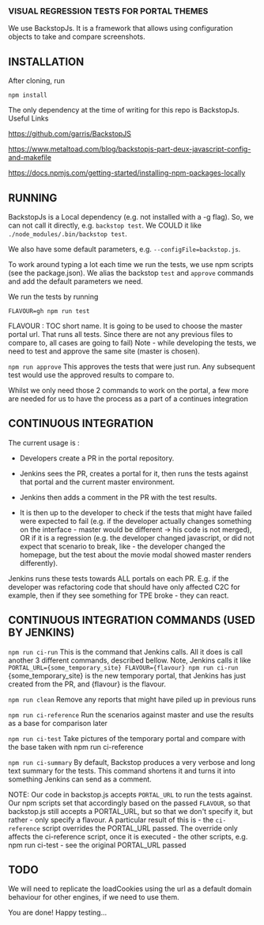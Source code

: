 ### VISUAL REGRESSION TESTS FOR PORTAL THEMES

We use BackstopJs. It is a framework that allows using configuration objects to take and compare screenshots.


## INSTALLATION

After cloning, run

```npm install```

The only dependency at the time of writing for this repo is BackstopJs.
Useful Links

https://github.com/garris/BackstopJS

https://www.metaltoad.com/blog/backstopjs-part-deux-javascript-config-and-makefile

https://docs.npmjs.com/getting-started/installing-npm-packages-locally


## RUNNING

BackstopJs is a Local dependency (e.g. not installed with a -g flag). So, we can not call it directly,
e.g. ```backstop test```. We COULD it like ```./node_modules/.bin/backstop test```.

We also have some default parameters, e.g. ```--configFile=backstop.js```.

To work around typing a lot each time we run the tests, we use npm scripts (see the package.json).
We alias the backstop ```test``` and ```approve``` commands and add the default parameters we need.

We run the tests by running

```FLAVOUR=gh npm run test```

FLAVOUR : TOC short name. It is going to be used to choose the master portal url.
That runs all tests. Since there are not any previous files to compare to, all cases are going to fail)
Note - while developing the tests, we need to test and approve the same site (master is chosen).

```npm run approve```
This approves the tests that were just run. Any subsequent test would use the approved results to compare to.

Whilst we only need those 2 commands to work on the portal, a few more are needed for us to have the process as a part
of a continues integration


## CONTINUOUS INTEGRATION 

The current usage is :

* Developers create a PR in the portal repository.

* Jenkins sees the PR, creates a portal for it, then runs the tests against that portal and the
current master environment.

* Jenkins then adds a comment in the PR with the test results.

* It is then up to the developer to check if the tests that might have failed were expected to fail (e.g.
if the developer actually changes something on the interface - master would be different -> his code is not merged),
OR if it is a regression (e.g. the developer changed javascript, or did not expect that scenario to break, like - the developer
changed the homepage, but the test about the movie modal showed master renders differently).

Jenkins runs these tests towards ALL portals on each PR. E.g. if the developer was refactoring code that should have only affected C2C for example,
then if they see something for TPE broke - they can react.

## CONTINUOUS INTEGRATION COMMANDS (USED BY JENKINS)

```npm run ci-run```
This is the command that Jenkins calls. All it does is call another 3 different commands, described bellow.
Note, Jenkins calls it like `PORTAL_URL={some_temporary_site} FLAVOUR={flavour} npm run ci-run`
{some_temporary_site} is the new temporary portal, that Jenkins has just created from the PR, and {flavour} is the flavour.

```npm run clean```
Remove any reports that might have piled up in previous runs

```npm run ci-reference```
Run the scenarios against master and use the results as a base for comparison later

```npm run ci-test```
Take pictures of the temporary portal and compare with the base taken with npm run ci-reference

```npm run ci-summary```
By default, Backstop produces a very verbose and long text summary for the tests. This command
shortens it and turns it into something Jenkins can send as a comment.


NOTE:
Our code in backstop.js accepts ```PORTAL_URL``` to run the tests against.
Our npm scripts set that accordingly based on the passed ```FLAVOUR```, so that
backstop.js still accepts a PORTAL_URL, but so that we don't specify it, but rather -
only specify a flavour.
A particular result of this is - the ```ci-reference``` script overrides the
PORTAL_URL passed. The override only affects the ci-reference script, once it
is executed - the other scripts, e.g. npm run ci-test - see the original
PORTAL_URL passed


## TODO

We will need to replicate the loadCookies using the url as a default domain behaviour for other engines, if we need to use them.

You are done! Happy testing...
